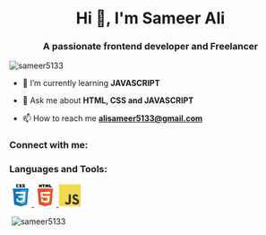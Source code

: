<h1 align="center">Hi 👋, I'm Sameer Ali</h1>
<h3 align="center">A passionate frontend developer and Freelancer</h3>

<p align="left"> <img src="https://komarev.com/ghpvc/?username=sameer5133&label=Profile%20views&color=0e75b6&style=flat" alt="sameer5133" /> </p>

- 🌱 I’m currently learning **JAVASCRIPT**

- 💬 Ask me about **HTML, CSS and JAVASCRIPT**

- 📫 How to reach me **alisameer5133@gmail.com**

<h3 align="left">Connect with me:</h3>
<p align="left">
</p>

<h3 align="left">Languages and Tools:</h3>
<p align="left"> <a href="https://www.w3schools.com/css/" target="_blank" rel="noreferrer"> <img src="https://raw.githubusercontent.com/devicons/devicon/master/icons/css3/css3-original-wordmark.svg" alt="css3" width="40" height="40"/> </a> <a href="https://www.w3.org/html/" target="_blank" rel="noreferrer"> <img src="https://raw.githubusercontent.com/devicons/devicon/master/icons/html5/html5-original-wordmark.svg" alt="html5" width="40" height="40"/> </a> <a href="https://developer.mozilla.org/en-US/docs/Web/JavaScript" target="_blank" rel="noreferrer"> <img src="https://raw.githubusercontent.com/devicons/devicon/master/icons/javascript/javascript-original.svg" alt="javascript" width="40" height="40"/> </a> </p>

<p>&nbsp;<img align="center" src="https://github-readme-stats.vercel.app/api?username=sameer5133&show_icons=true&locale=en" alt="sameer5133" /></p>

